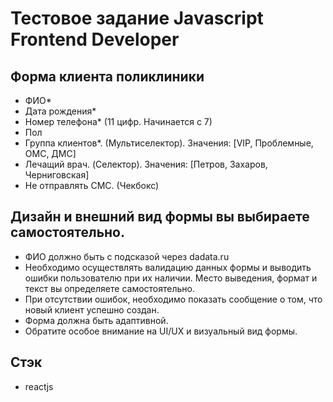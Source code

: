 # Тестовое задание Javascript Frontend Developer

## Форма клиента поликлиники
- ФИО*
- Дата рождения*
- Номер телефона* (11 цифр. Начинается с 7)
- Пол
- Группа клиентов*. (Мультиселектор). Значения: [VIP, Проблемные, ОМС, ДМС]
- Лечащий врач. (Cелектор). Значения: [Петров, Захаров, Черниговская]
- Не отправлять СМС. (Чекбокс)

## Дизайн и внешний вид формы вы выбираете самостоятельно.
- ФИО должно быть с подсказой через dadata.ru
- Необходимо осуществлять валидацию данных формы и выводить ошибки пользователю при их
  наличии. Место выведения, формат и текст вы определяете самостоятельно.
- При отсутствии ошибок, необходимо показать сообщение о том, что новый клиент успешно создан.
- Форма должна быть адаптивной.
- Обратите особое внимание на UI/UX и визуальный вид формы.

## Cтэк
- reactjs
